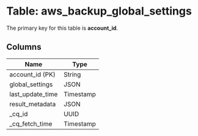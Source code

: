 # Table: aws_backup_global_settings


The primary key for this table is **account_id**.


## Columns
| Name          | Type          |
| ------------- | ------------- |
|account_id (PK)|String|
|global_settings|JSON|
|last_update_time|Timestamp|
|result_metadata|JSON|
|_cq_id|UUID|
|_cq_fetch_time|Timestamp|
